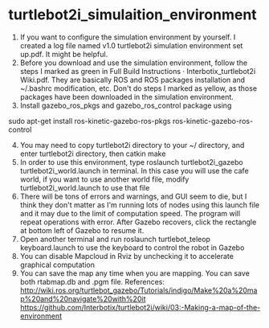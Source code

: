 # turtlebot2i_simulaition_environment
1. If you want to configure the simulation environment by yourself. I created a log file named v1.0 turtlebot2i simulation environment set up.pdf. It might be helpful.
2. Before you download and use the simulation environment, follow the steps I marked as green in Full Build Instructions · Interbotix_turtlebot2i Wiki.pdf. They are basically ROS and ROS packages installation and ~/.bashrc modification, etc. Don't do steps I marked as yellow, as those packages have been downloaded in the simulation environment.
3. Install gazebo_ros_pkgs and gazebo_ros_control package using

sudo apt-get install ros-kinetic-gazebo-ros-pkgs ros-kinetic-gazebo-ros-control

4. You may need to copy turtlebot2i directory to your ~/ directory, and enter turtlebot2i directory, then catkin make
5. In order to use this environment, type roslaunch turtlebot2i_gazebo turtlebot2i_world.launch in terminal. In this case you will use the cafe world, if you want to use another world file, modify turtlebot2i_world.launch to use that file
6. There will be tons of errors and warnings, and GUI seem to die, but I think they don't matter as I'm running lots of nodes using this launch file and it may due to the limit of computation speed. The program will repeat operations with error. After Gazebo recovers, click the rectangle at bottom left of Gazebo to resume it.
7. Open another terminal and run roslaunch turtlebot_teleop keyboard.launch to use the keyboard to control the robot in Gazebo
8. You can disable Mapcloud in Rviz by unchecking it to accelerate graphical computation
9. You can save the map any time when you are mapping. You can save both rtabmap.db and .pgm file.
References:
http://wiki.ros.org/turtlebot_gazebo/Tutorials/indigo/Make%20a%20map%20and%20navigate%20with%20it
https://github.com/Interbotix/turtlebot2i/wiki/03:-Making-a-map-of-the-environment
